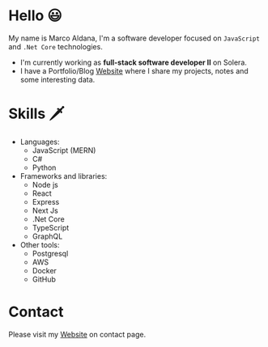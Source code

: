 <!--
**Marco-Aldana/marco-aldana** is a ✨ _special_ ✨ repository because its `README.md` (this file) appears on your GitHub profile.

Here are some ideas to get you started:

- 🔭 I’m currently working on ...
- 🌱 I’m currently learning ...
- 👯 I’m looking to collaborate on ...
- 🤔 I’m looking for help with ...
- 💬 Ask me about ...
- 📫 How to reach me: ...
- 😄 Pronouns: ...
- ⚡ Fun fact: ...
-->

# Hello 😃

My name is Marco Aldana,
I'm a software developer focused on `JavaScript` and `.Net Core` technologies.
* I'm currently working as **full-stack software developer II** on Solera.
* I have a Portfolio/Blog [Website](https://marco-aldana.vercel.app) where I share my projects, notes and some interesting data.

# Skills 🗡️
* Languages:
  * JavaScript (MERN)
  * C#
  * Python
* Frameworks and libraries:
  * Node js
  * React
  * Express
  * Next Js
  * .Net Core
  * TypeScript
  * GraphQL
* Other tools:
  * Postgresql
  * AWS
  * Docker
  * GitHub
 
 # Contact
 Please visit my [Website](https://marco-aldana.vercel.app/contact) on contact page.




